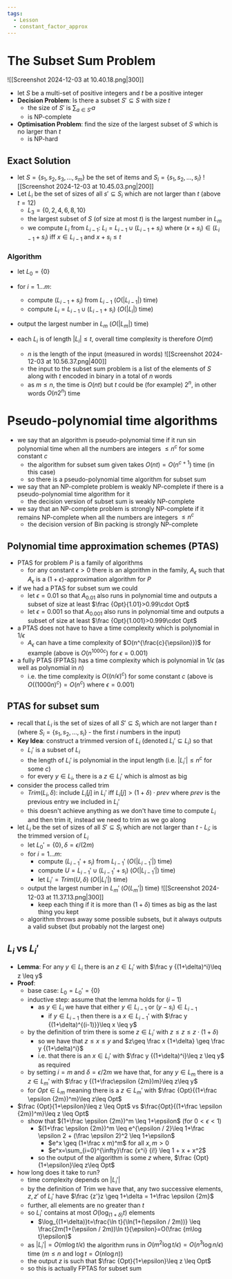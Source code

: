 ```yaml
---
tags:
  - Lesson
  - constant_factor_approx
---
```

# The Subset Sum Problem
![[Screenshot 2024-12-03 at 10.40.18.png|300]]
- let $S$ be a multi-set of positive integers and $t$ be a positive integer
- **Decision Problem**: Is there a subset $S' \subseteq S$ with size $t$
	- the size of $S'$ is $\sum_{a\in S'}a$
	- is NP-complete
- **Optimisation Problem**: find the size of the largest subset of $S$ which is no larger than $t$
	- is NP-hard
## Exact Solution
- let $S=\{s_1, s_2, s_3,...,s_m\}$ be the set of items and $S_i = \{s_1, s_2,...,s_i\}$
	![[Screenshot 2024-12-03 at 10.45.03.png|200]]
- Let $L_i$ be the set of sizes of all $s' \subseteq S_i$ which are not larger than $t$ (above $t=12$)
	- $L_3 = \{0,2,4,6,8,10\}$
	- the largest subset of $S$ (of size at most $t$) is the largest number in $L_m$
	- we compute $L_i$ from $L_{i-1}$: $L_i=L_{i-1} \cup (L_{i-1}+s_i)$ where $(x+s_i)\in (L_{i-1}+s_i)$ iff $x\in L_{i-1}$ and $x+s_i \leq t$
### Algorithm
- let $L_0=\{0\}$
- for $i=1...m$:
	- compute $(L_{i-1}+s_i)$ from $L_{i-1}$ ($O(|L_{i-1}|)$ time)
	- compute $L_i = L_{i-1}\cup (L_{i-1}+s_i)$ ($O(|L_{i}|)$ time)
- output the largest number in $L_m$ ($O(|L_{m}|)$ time)

- each $L_i$ is of length $|L_i| \leq t$, overall time complexity is therefore $O(mt)$
	- $n$ is the length of the input (measured in words)
		![[Screenshot 2024-12-03 at 10.56.37.png|400]]
	- the input to the subset sum problem is a list of the elements of $S$ along with $t$ encoded in binary in a total of $n$ words
	- as $m\leq n$, the time is $O(nt)$ but $t$ could be (for example) $2^n$, in other words $O(n2^n)$ time
# Pseudo-polynomial time algorithms
- we say that an algorithm is pseudo-polynomial time if it run sin polynomial time when all the numbers are integers $\leq n^c$ for some constant $c$
	- the algorithm for subset sum given takes $O(nt) =O(n^{c+1})$ time (in this case)
	- so there is a pseudo-polynomial time algorithm for subset sum
- we say that an NP-complete problem is weakly NP-complete if there is a pseudo-polynomial time algorithm for it 
	- the decision version of subset sum is weakly NP-complete
- we say that an NP-complete problem is strongly NP-complete if it remains NP-complete when all the numbers are integers $\leq n^c$ 
	- the decision version of Bin packing is strongly NP-complete
## Polynomial time approximation schemes (PTAS)
- PTAS for problem $P$ is a family of algorithms
	-  for any constant $\epsilon >0$ there is an algorithm in the family, $A_\epsilon$ such that $A_\epsilon$ is a $(1+\epsilon)$-approximation algorithm for $P$
- if we had a PTAS for subset sum we could 
	- let $\epsilon = 0.01$ so that $A_{0.01}$ also runs in polynomial time and outputs a subset of size at least $\frac {Opt}{1.01}>0.99\cdot Opt$
	- let $\epsilon = 0.001$ so that $A_{0.001}$ also runs in polynomial time and outputs a subset of size at least $\frac {Opt}{1.001}>0.999\cdot Opt$
- a PTAS does not have to have a time complexity which is polynomial in $1/\epsilon$
	- $A_{\epsilon}$ can have a time complexity of $O(n^{\frac{c}{\epsilon}})$ for example (above is $O(n^{1000c})$ for $\epsilon = 0.001$)
- a fully PTAS (FPTAS) has a time complexity which is polynomial in $1/\epsilon$ (as well as polynomial in $n$)
	- i.e. the time complexity is $O((n/\epsilon)^c)$ for some constant $c$ (above is $O((1000n)^c)=O(n^c)$ where $\epsilon = 0.001$)
## PTAS for subset sum
- recall that $L_i$ is the set of sizes of all $S' \subseteq S_i$ which are not larger than $t$ (where $S_i =\{s_1, s_2,...,s_i\}$ - the first $i$ numbers in the input)
- **Key Idea**: construct a trimmed version of $L_i$ (denoted $L_i' \subseteq L_i$) so that 
	- $L_i'$ is a subset of $L_i$
	- the length of $L_i'$ is polynomial in the input length (i.e. $|L_i'|\leq n^c$ for some $c$)
	- for every $y\in L_i$, there is a $z\in L_i'$ which is almost as big
- consider the process called trim
	- $Trim(L_i,\delta)$: include $L_i[j]$ in $L_i'$ iff $L_i[j] > (1+\delta)\cdot prev$ where $prev$ is the previous entry we included in $L_i'$
	- this doesn't achieve anything as we don't have time to compute $L_i$ and then trim it, instead we need to trim as we go along
- let $L_i$ be the set of sizes of all $S'\subseteq S_i$ which are not larger than $t$ - $L_i;$ is the trimmed version of $L_i$
	- let $L_0' = \{0\}, \delta = \epsilon/(2m)$
	- for $i=1...m$:
		- compute $(L_{i-1}'+s_i)$ from $L_{i-1}'$ ($O(|L_{i-1}'|)$ time)
		- compute $U=L_{i-1}' \cup (L_{i-1}' +s_i)$ ($O(|L_{i-1}'|)$ time)
		- let $L_i' = Trim(U,\delta)$ ($O(|L_{i}'|)$ time)
	- output the largest number in $L_m'$ ($O(L_{m}'|)$ time)
		![[Screenshot 2024-12-03 at 11.37.13.png|300]]
		- keep each thing if it is more than $(1+\delta)$ times as big as the last thing you kept
	- algorithm throws away some possible subsets, but it always outputs a valid subset (but probably not the largest one)
## $L_i$ vs $L_i'$
- **Lemma**: For any $y\in L_i$ there is an $z\in L_i'$ with $\frac y {(1+\delta)^i}\leq z \leq y$
- **Proof**:
	- base case: $L_0 = L_0' = \{0\}$
	- inductive step: assume that the lemma holds for $(i-1)$
		- as $y\in L_i$ we have that either $y\in L_{i-1}$ or $(y-s_i)\in L_{i-1}$
			- if $y\in L_{i-1}$ then there is a $x\in L_{i-1}'$ with $\frac y {(1+\delta)^{(i-1)}}\leq x \leq y$ 
	- by the definition of trim there is some $z\in L_i'$ with $z\leq z\leq z\cdot (1+\delta)$
		- so we have that $z\leq x \leq y$ and $z\geq \frac x {1+\delta} \geq \frac y {(1+\delta)^i}$
		- i.e. that there is an $x\in L_i'$ with $\frac y {(1+\delta)^i}\leq z \leq y$ as required
	- by setting $i=m$ and $\delta=\epsilon/2m$ we have that, for any $y\in L_m$ there is a $z\in L_m'$ with $\frac y {(1+\frac\epsilon {2m})m}\leq z\leq y$
	- for $Opt\in L_m$ meaning there is a $z\in L_m'$ with $\frac {Opt}{(1+\frac \epsilon {2m})^m}\leq z\leq Opt$
- $\frac {Opt}{1+\epsilon}\leq z \leq Opt$ vs $\frac{Opt}{(1+\frac \epsilon {2m})^m}\leq z \leq Opt$
	- show that $(1+\frac \epsilon {2m})^m \leq 1+\epsilon$ (for $0<\epsilon<1$)
		- $(1+\frac \epsilon {2m})^m \leq e^{\epsilon / 2}\leq 1+\frac \epsilon 2 + (\frac \epsilon 2)^2 \leq 1+\epsilon$
			- $e^x \geq (1+\frac x m)^m$ for all $x, m > 0$
			- $e^x=\sum_{i=0}^{\infty}\frac {x^i} {i!} \leq 1 + x + x^2$
		- so the output of the algorithm is some $z$ where, $\frac {Opt}{1+\epsilon}\leq z\leq Opt$
- how long does it take to run?
	- time complexity depends on $|L_i'|$
	- by the definition of Trim we have that, any two successive elements, $z, z'$ of $L_i'$ have $\frac {z'}z \geq 1+\delta = 1+\frac \epsilon {2m}$
	- further, all elements are no greater than $t$
	- so $L_i'$ contains at most $O(\log_{(1+\delta)}t)$ elements
		- $\log_{(1+\delta)}t=\frac{\ln t}{\ln(1+(\epsilon / 2m))} \leq \frac{2m(1+(\epsilon / 2m))\ln t}{\epsilon}=O(\frac {m\log t}\epsilon)$
	- as $|L_i'| =O(m\log t/\epsilon)$ the algorithm runs in $O(m^2\log t/\epsilon)=O(n^3\log n/\epsilon)$ time ($m \leq n$ and $\log t = O(n\log n)$)
	- the output $z$ is such that $\frac {Opt}{1+\epsilon}\leq z \leq Opt$
	- so this is actually FPTAS for subset sum